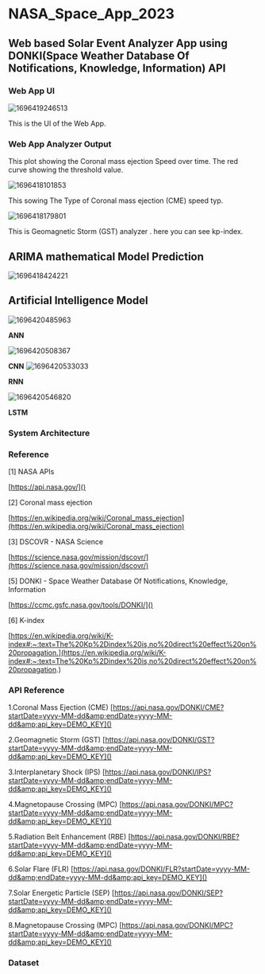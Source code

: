 # NASA_Space_App_2023

## **Web based Solar Event Analyzer App using DONKI(Space Weather Database Of Notifications, Knowledge, Information) API**

### Web App UI

![1696419246513](image/README/1696419246513.png)

This is the UI of the Web App.

### Web App Analyzer Output

This plot showing the Coronal mass ejection Speed over time. The red curve showing the threshold value.

![1696418101853](image/README/1696418101853.png)

This sowing The Type of Coronal mass ejection (CME) speed typ.

![1696418179801](image/README/1696418179801.png)

This is Geomagnetic Storm (GST) analyzer . here you can see kp-index.

## ARIMA mathematical Model Prediction

![1696418424221](image/README/1696418424221.png)

## Artificial Intelligence Model

![1696420485963](image/README/1696420485963.png)

**ANN**

![1696420508367](image/README/1696420508367.png)

**CNN**
![1696420533033](image/README/1696420533033.png)

**RNN**

![1696420546820](image/README/1696420546820.png)

**LSTM**

### System Architecture

### Reference

[1] NASA APIs

[https://api.nasa.gov/]()

[2] Coronal mass ejection

[https://en.wikipedia.org/wiki/Coronal_mass_ejection](https://en.wikipedia.org/wiki/Coronal_mass_ejection)

[3] DSCOVR - NASA Science

[https://science.nasa.gov/mission/dscovr/](https://science.nasa.gov/mission/dscovr/)

[5] DONKI - Space Weather Database Of Notifications, Knowledge, Information

[https://ccmc.gsfc.nasa.gov/tools/DONKI/]()

[6]  K-index

[https://en.wikipedia.org/wiki/K-index#:~:text=The%20Kp%2Dindex%20is,no%20direct%20effect%20on%20propagation.](https://en.wikipedia.org/wiki/K-index#:~:text=The%20Kp%2Dindex%20is,no%20direct%20effect%20on%20propagation.)

### API Reference

1.Coronal Mass Ejection (CME)
[https://api.nasa.gov/DONKI/CME?startDate=yyyy-MM-dd&amp;endDate=yyyy-MM-dd&amp;api_key=DEMO_KEY]()

2.Geomagnetic Storm (GST)
[https://api.nasa.gov/DONKI/GST?startDate=yyyy-MM-dd&amp;endDate=yyyy-MM-dd&amp;api_key=DEMO_KEY]()

3.Interplanetary Shock (IPS)
[https://api.nasa.gov/DONKI/IPS?startDate=yyyy-MM-dd&amp;endDate=yyyy-MM-dd&amp;api_key=DEMO_KEY]()

4.Magnetopause Crossing (MPC)
[https://api.nasa.gov/DONKI/MPC?startDate=yyyy-MM-dd&amp;endDate=yyyy-MM-dd&amp;api_key=DEMO_KEY]()

5.Radiation Belt Enhancement (RBE)
[https://api.nasa.gov/DONKI/RBE?startDate=yyyy-MM-dd&amp;endDate=yyyy-MM-dd&amp;api_key=DEMO_KEY]()

6.Solar Flare (FLR)
[https://api.nasa.gov/DONKI/FLR?startDate=yyyy-MM-dd&amp;endDate=yyyy-MM-dd&amp;api_key=DEMO_KEY]()

7.Solar Energetic Particle (SEP)
[https://api.nasa.gov/DONKI/SEP?startDate=yyyy-MM-dd&amp;endDate=yyyy-MM-dd&amp;api_key=DEMO_KEY]()

8.Magnetopause Crossing (MPC)
[https://api.nasa.gov/DONKI/MPC?startDate=yyyy-MM-dd&amp;endDate=yyyy-MM-dd&amp;api_key=DEMO_KEY]()

### Dataset
